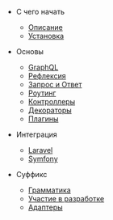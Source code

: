 - С чего начать
    - [Описание](/README)
    - [Установка](/installation)
     
- Основы
    - [GraphQL](/graphql)
    - [Рефлексия](/reflection)
    - [Запрос и Ответ](/http)
    - [Роутинг](/routes)
    - [Контроллеры](/controllers)
    - [Декораторы](/decorators)
    - [Плагины](/plugins)

- Интеграция
    - [Laravel](/laravel)
    - [Symfony](/symfony)
    
- Суффикс
    - [Грамматика](/grammar)
    - [Участие в разработке](/contributions)
    - [Адаптеры](/adapters)

